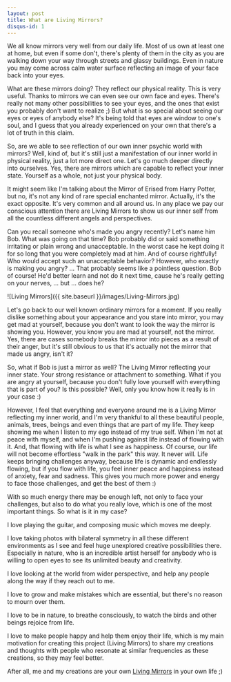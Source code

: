 ```yaml
---
layout: post
title: What are Living Mirrors?
disqus-id: 1
---
```


We all know mirrors very well from our daily life. Most of us own at least one at home, but even if some don't, there's plenty of them in the city as you are walking down your way through streets and glassy buildings. Even in nature you may come across calm water surface reflecting an image of your face back into your eyes.

What are these mirrors doing? They reflect our physical reality. This is very useful. Thanks to mirrors we can even see our own face and eyes. There's really not many other possibilities to see your eyes, and the ones that exist you probably don't want to realize ;) But what is so special about seeing our eyes or eyes of anybody else? It's being told that eyes are window to one's soul, and I guess that you already experienced on your own that there's a lot of truth in this claim.

So, are we able to see reflection of our own inner psychic world with mirrors? Well, kind of, but it's still just a manifestation of our inner world in physical reality, just a lot more direct one. Let's go much deeper directly into ourselves. Yes, there are mirrors which are capable to reflect your inner state. Yourself as a whole, not just your physical body.

It might seem like I'm talking about the Mirror of Erised from Harry Potter, but no, it's not any kind of rare special enchanted mirror. Actually, it's the exact opposite. It's very common and all around us. In any place we pay our conscious attention there are Living Mirrors to show us our inner self from all the countless different angels and perspectives.

Can you recall someone who's made you angry recently? Let's name him Bob. What was going on that time? Bob probably did or said something irritating or plain wrong and unacceptable. In the worst case he kept doing it for so long that you were completely mad at him. And of course rightfully! Who would accept such an unacceptable behavior? However, who exactly is making you angry? … That probably seems like a pointless question. Bob of course! He'd better learn and not do it next time, cause he's really getting on your nerves, … but … does he?

![Living Mirrors]({{ site.baseurl }}/images/Living-Mirrors.jpg)

Let's go back to our well known ordinary mirrors for a moment. If you really dislike something about your appearance and you stare into mirror, you may get mad at yourself, because you don't want to look the way the mirror is showing you. However, you know you are mad at yourself, not the mirror. Yes, there are cases somebody breaks the mirror into pieces as a result of their anger, but it's still obvious to us that it's actually not the mirror that made us angry, isn't it?

So, what if Bob is just a mirror as well? The Living Mirror reflecting your inner state. Your strong resistance or attachment to something. What if you are angry at yourself, because you don't fully love yourself with everything that is part of you? Is this possible? Well, only you know how it really is in your case :)

However, I feel that everything and everyone around me is a Living Mirror reflecting my inner world, and I'm very thankful to all these beautiful people, animals, trees, beings and even things that are part of my life. They keep showing me when I listen to my ego instead of my true self. When I'm not at peace with myself, and when I'm pushing against life instead of flowing with it. And, that flowing with life is what I see as happiness. Of course, our life will not become effortless "walk in the park" this way. It never will. Life keeps bringing challenges anyway, because life is dynamic and endlessly flowing, but if you flow with life, you feel inner peace and happiness instead of anxiety, fear and sadness. This gives you much more power and energy to face those challenges, and get the best of them :)

With so much energy there may be enough left, not only to face your challenges, but also to do what you really love, which is one of the most important things. So what is it in my case?

I love playing the guitar, and composing music which moves me deeply.

I love taking photos with bilateral symmetry in all these different environments as I see and feel huge unexplored creative possibilities there. Especially in nature, who is an incredible artist herself for anybody who is willing to open eyes to see its unlimited beauty and creativity.

I love looking at the world from wider perspective, and help any people along the way if they reach out to me.

I love to grow and make mistakes which are essential, but there's no reason to mourn over them.

I love to be in nature, to breathe consciously, to watch the birds and other beings rejoice from life.

I love to make people happy and help them enjoy their life, which is my main motivation for creating this project (Living Mirrors) to share my creations and thoughts with people who resonate at similar frequencies as these creations, so they may feel better.

After all, me and my creations are your own [Living Mirrors](http://www.livingmirrors.net) in your own life ;)
